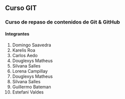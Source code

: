 ## Curso GIT

### Curso de repaso de contenidos de Git & GitHub

#### Integrantes

1) Domingo Saavedra
2) Karelis Roa
3) Carlos Aedo
4) Douglexys Matheus
5) Silvana Salles
6) Lorena Campillay
7) Douglexys Matheus
8) Silvana Salles
9) Guillermo Bateman
10) Estefani Valdes


